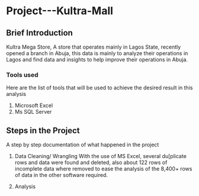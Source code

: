 # Project---Kultra-Mall

## Brief Introduction
Kultra Mega Store, A store that operates mainly in Lagos State, recently opened a branch in Abuja, this data is mainly to analyze their operations in Lagos and find data and insights to help improve their operations in Abuja.

### Tools used
Here are the list of tools that will be used to achieve the desired result in this analysis
1. Microsoft Excel
2. Ms SQL Server

## Steps in the Project
A step by step documentation of what happened in the project
1. Data Cleaning/ Wrangling
With the use of MS Excel, several du[plicate rows and data were found and deleted, also about 122 rows of incomplete data where removed to ease the analysis of the 8,400+ rows of data in the other software required.


   
3. Analysis
